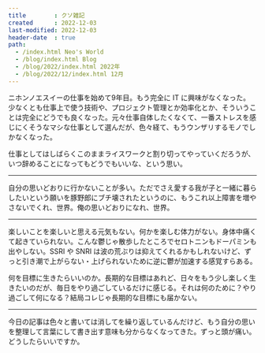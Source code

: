```yaml
---
title        : クソ雑記
created      : 2022-12-03
last-modified: 2022-12-03
header-date  : true
path:
  - /index.html Neo's World
  - /blog/index.html Blog
  - /blog/2022/index.html 2022年
  - /blog/2022/12/index.html 12月
---
```


ニホンノエスイーの仕事を始めて9年目。もう完全に IT に興味がなくなった。少なくとも仕事上で使う技術や、プロジェクト管理とか効率化とか、そういうことは完全にどうでも良くなった。元々仕事自体したくなくて、一番ストレスを感じにくそうなマシな仕事として選んだが、色々経て、もうウンザリするモノでしかなくなった。

仕事としてはしばらくこのままライスワークと割り切ってやっていくだろうが、いつ辞めることになってもどうでもいいな、という思い。

---

自分の思いどおりに行かないことが多い。ただでさえ愛する我が子と一緒に暮らしたいという願いを豚野郎にブチ壊されたというのに、もうこれ以上障害を増やさないでくれ、世界。俺の思いどおりになれ、世界。

---

楽しいことを楽しいと思える元気もない。何かを楽しむ体力がない。身体中痛くて起きていられない。こんな鬱じゃ散歩したところでセロトニンもドーパミンも出やしない。SSRI や SNRI は波の荒ぶりは抑えてくれるかもしれないけど、ずっと引き潮で上がらない・上げられないために逆に鬱が加速する感覚すらある。

何を目標に生きたらいいのか。長期的な目標はあれど、日々をもう少し楽しく生きたいのだが、毎日をやり過ごしているだけに感じる。それは何のために？やり過ごして何になる？結局コレじゃ長期的な目標にも届かない。

---

今日の記事は色々と書いては消してを繰り返しているんだけど、もう自分の思いを整理して言葉にして書き出す意味も分からなくなってきた。ずっと頭が痛い。どうしたらいいですか。

